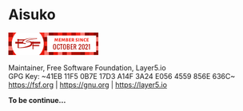 # Aisuko

![](./assets/images/5569169.png)

Maintainer, Free Software Foundation, Layer5.io  
GPG Key: ~41EB 11F5 0B7E 17D3 A14F 3A24 E056 4559 856E 636C~  
https://fsf.org | https://gnu.org | https://layer5.io


**To be continue...**

